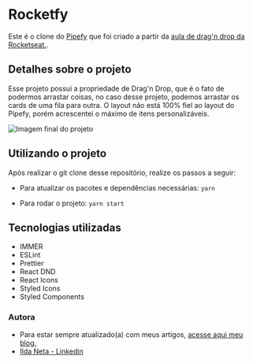 # Rocketfy

Este é o clone do [Pipefy](https://www.pipefy.com/pt-br/) que foi criado a partir da [aula de drag'n drop da Rocketseat.](https://www.youtube.com/results?search_query=drag+%27n+drop+rocketseat).

## Detalhes sobre o projeto

Esse projeto possui a propriedade de Drag'n Drop, que é o fato de podermos arrastar coisas, no caso desse projeto, podemos arrastar os cards de uma fila para outra.
O layout não está 100% fiel ao layout do Pipefy, porém acrescentei o máximo de itens personalizáveis.

![Imagem final do projeto](https://raw.githubusercontent.com/diegoAndrade777/rocketfy/master/src/assets/imagem-final-projeto.png)

## Utilizando o projeto

Após realizar o git clone desse repositório, realize os passos a seguir:

- Para atualizar os pacotes e dependências necessárias:
  `yarn`

- Para rodar o projeto:
  `yarn start`

## Tecnologias utilizadas

- IMMER
- ESLint
- Prettier
- React DND
- React Icons
- Styled Icons
- Styled Components

### Autora

- Para estar sempre atualizado(a) com meus artigos, [acesse aqui meu blog.](http://ildaneta.netlify.com/)
- [Ilda Neta - Linkedin](https://www.linkedin.com/in/ilda-silva-neta/)
